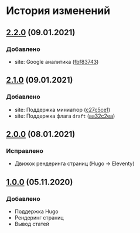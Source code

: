 # История изменений

## [2.2.0](https://github.com/mephistorine/blog/compare/v2.1.0...v2.2.0) (09.01.2021)

### Добавлено

- site: Google аналитика ([fbf83743](https://github.com/mephistorine/blog/commit/fbf83743))

## [2.1.0](https://github.com/mephistorine/blog/compare/v2.0.0...v2.1.0) (09.01.2021)

### Добавлено

- site: Поддержка миниатюр ([c27c5ce1](https://github.com/mephistorine/blog/commit/c27c5ce1))
- site: Поддержка флага `draft` ([aa32c2ea](https://github.com/mephistorine/blog/commit/aa32c2ea))

## [2.0.0](https://github.com/mephistorine/blog/compare/35e1ff5..82cf51d) (08.01.2021)

### Исправлено

- Движок рендеринга страниц (Hugo -> Eleventy)

## [1.0.0](https://github.com/mephistorine/blog/commit/35e1ff576e463271285c143c49f0dc19c3c8ae1b) (05.11.2020)

### Добавлено

- Поддержка Hugo
- Рендеринг страниц
- Вывод статей
